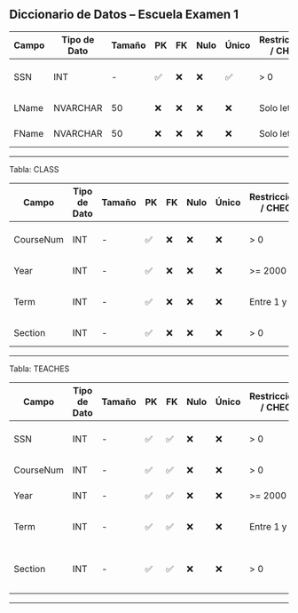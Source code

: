 
##  Diccionario de Datos – Escuela Examen 1

| Campo | Tipo de Dato | Tamaño | PK | FK | Nulo | Único | Restricciones / CHECK | Referencia a | Descripción                  |
| ----- | ------------ | ------ | -- | -- | ---- | ----- | --------------------- | ------------ | ---------------------------- |
| SSN   | INT          | -      | ✅  | ❌  | ❌    | ✅     | > 0                   | -            | Identificador del instructor |
| LName | NVARCHAR     | 50     | ❌  | ❌  | ❌    | ❌     | Solo letras           | -            | Apellido del instructor      |
| FName | NVARCHAR     | 50     | ❌  | ❌  | ❌    | ❌     | Solo letras           | -            | Nombre del instructor        |

---

  Tabla: CLASS

| Campo     | Tipo de Dato | Tamaño | PK | FK | Nulo | Único | Restricciones / CHECK | Referencia a | Descripción                    |
| --------- | ------------ | ------ | -- | -- | ---- | ----- | --------------------- | ------------ | ------------------------------ |
| CourseNum | INT          | -      | ✅  | ❌  | ❌    | ❌     | > 0                   | -            | Número identificador del curso |
| Year      | INT          | -      | ✅  | ❌  | ❌    | ❌     | >= 2000               | -            | Año en que se imparte          |
| Term      | INT          | -      | ✅  | ❌  | ❌    | ❌     | Entre 1 y 3           | -            | Trimestre o semestre del curso |
| Section   | INT          | -      | ✅  | ❌  | ❌    | ❌     | > 0                   | -            | Sección de la clase            |

---

  Tabla: TEACHES

| Campo     | Tipo de Dato | Tamaño | PK | FK | Nulo | Único | Restricciones / CHECK | Referencia a     | Descripción                            |
| --------- | ------------ | ------ | -- | -- | ---- | ----- | --------------------- | ---------------- | -------------------------------------- |
| SSN       | INT          | -      | ✅  | ✅  | ❌    | ❌     | > 0                   | INSTRUCTOR(SSN)  | Instructor que imparte la clase        |
| CourseNum | INT          | -      | ✅  | ✅  | ❌    | ❌     | > 0                   | CLASS(CourseNum) | Curso que se imparte                   |
| Year      | INT          | -      | ✅  | ✅  | ❌    | ❌     | >= 2000               | CLASS(Year)      | Año en que se imparte                  |
| Term      | INT          | -      | ✅  | ✅  | ❌    | ❌     | Entre 1 y 3           | CLASS(Term)      | Trimestre o semestre del curso         |
| Section   | INT          | -      | ✅  | ✅  | ❌    | ❌     | > 0                   | CLASS(Section)   | Sección específica del curso impartido |

---
